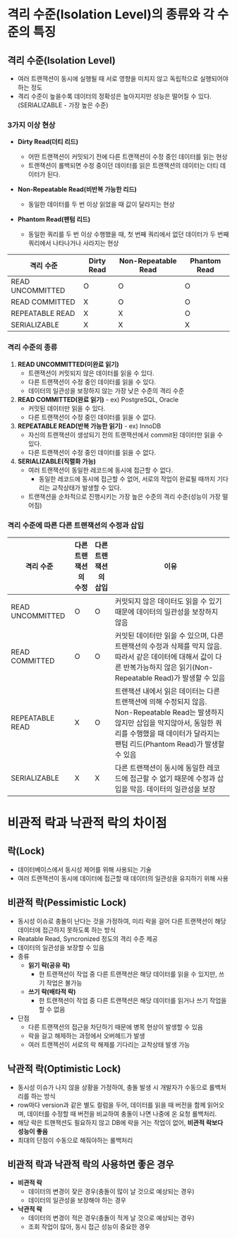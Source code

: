 # 격리 수준(Isolation Level)의 종류와 각 수준의 특징

## 격리 수준(Isolation Level)
- 여러 트랜잭션이 동시에 실행될 때 서로 영향을 미치지 않고 독립적으로 실행되어야하는 정도
- 격리 수준이 높을수록 데이터의 정확성은 높아지지만 성능은 떨어질 수 있다. (SERIALIZABLE - 가장 높은 수준)

### 3가지 이상 현상
- **Dirty Read(더티 리드)**
  - 어떤 트랜잭션이 커밋되기 전에 다른 트랜잭션이 수정 중인 데이터를 읽는 현상
  - 트랜잭션이 롤백되면 수정 중이던 데이터를 읽은 트랜잭션의 데이터는 더티 데이터가 된다.

- **Non-Repeatable Read(비반복 가능한 리드)**
    - 동일한 데이터를 두 번 이상 읽었을 때 값이 달라지는 현상

- **Phantom Read(팬텀 리드)**
  - 동일한 쿼리를 두 번 이상 수행했을 때, 첫 번째 쿼리에서 없던 데이터가 두 번째 쿼리에서 나타나거나 사라지는 현상

|격리 수준|Dirty Read|Non-Repeatable Read|Phantom Read|
|---|---|---|---|
|READ UNCOMMITTED|O|O|O|
|READ COMMITTED|X|O|O|
|REPEATABLE READ|X|X|O|
|SERIALIZABLE|X|X|X|

### 격리 수준의 종류
1. **READ UNCOMMITTED(미완료 읽기)**
    - 트랜잭션이 커밋되지 않은 데이터를 읽을 수 있다.
    - 다른 트랜잭션이 수정 중인 데이터를 읽을 수 있다.
    - 데이터의 일관성을 보장하지 않는 가장 낮은 수준의 격리 수준
2. **READ COMMITTED(완료 읽기)** - ex) PostgreSQL, Oracle
    - 커밋된 데이터만 읽을 수 있다.
    - 다른 트랜잭션이 수정 중인 데이터를 읽을 수 없다.
3. **REPEATABLE READ(반복 가능한 읽기)** - ex) InnoDB
    - 자신의 트랜잭션이 생성되기 전의 트랜잭션에서 commit된 데이터만 읽을 수 있다.
    - 다른 트랜잭션이 수정 중인 데이터를 읽을 수 없다.
4. **SERIALIZABLE(직렬화 가능)**
    - 여러 트랜잭션이 동일한 레코드에 동시에 접근할 수 없다.
      - 동일한 레코드에 동시에 접근할 수 없어, 서로의 작업이 완료될 때까지 기다리는 교착상태가 발생할 수 있다.
    - 트랜잭션을 순차적으로 진행시키는 가장 높은 수준의 격리 수준(성능이 가장 떨어짐)

### 격리 수준에 따른 다른 트랜잭션의 수정과 삽입
|격리 수준| 다른 트랜잭션의 수정 | 다른 트랜잭션의 삽입 | 이유                                                                                                           |
|---|-------------|-------------|--------------------------------------------------------------------------------------------------------------|
|READ UNCOMMITTED| O           | O           | 커밋되지 않은 데이터도 읽을 수 있기 때문에 데이터의 일관성을 보장하지 않음                                                                   |
|READ COMMITTED| O           | O           | 커밋된 데이터만 읽을 수 있으며, 다른 트랜잭션의 수정과 삭제를 막지 않음. 따라서 같은 데이터에 대해서 값이 다른 반복가능하지 않은 읽기(Non-Repeatable Read)가 발생할 수 있음 |
|REPEATABLE READ| X           | O           | 트랜잭션 내에서 읽은 데이터는 다른 트랜잭션에 의해 수정되지 않음. Non-Repeatable Read는 발생하지 않지만 삽입을 막지않아서, 동일한 쿼리를 수행했을 때 데이터가 달라지는 팬텀 리드(Phantom Read)가 발생할 수 있음 |
|SERIALIZABLE| X           | X           | 다른 트랜잭션이 동시에 동일한 레코드에 접근할 수 없기 때문에 수정과 삽입을 막음. 데이터의 일관성을 보장|

# 비관적 락과 낙관적 락의 차이점
## 락(Lock)
  - 데이터베이스에서 동시성 제어를 위해 사용되는 기술
  - 여러 트랜잭션이 동시에 데이터에 접근할 때 데이터의 일관성을 유지하기 위해 사용

## 비관적 락(Pessimistic Lock)
- 동시성 이슈로 충돌이 난다는 것을 가정하여, 미리 락을 걸어 다른 트랜잭션이 해당 데이터에 접근하지 못하도록 하는 방식
- Reatable Read, Syncronized 정도의 격리 수준 제공
- 데이터의 일관성을 보장할 수 있음
- 종류
  - **읽기 락(공유 락)**
    - 한 트랜잭션이 작업 중 다른 트랜잭션은 해당 데이터를 읽을 수 있지만, 쓰기 작업은 불가능
  - **쓰기 락(배타적 락)**
    - 한 트랜잭션이 작업 중 다른 트랜잭션은 해당 데이터를 읽거나 쓰기 작업을 할 수 없음
- 단점
  - 다른 트랜잭션의 접근을 차단하기 때문에 병목 현상이 발생할 수 있음
  - 락을 걸고 해제하는 과정에서 오버헤드가 발생
  - 여러 트랜젝션이 서로의 락 해제를 기다리는 교착상태 발생 가능

## 낙관적 락(Optimistic Lock)
- 동시성 이슈가 나지 않을 상황을 가정하여, 충돌 발생 시 개발자가 수동으로 롤백처리를 하는 방식
- row마다 version과 같은 별도 컬럼을 두어, 데이터를 읽을 때 버전을 함께 읽어오며, 데이터를 수정할 때 버전을 비교하여 충돌이 나면 나중에 온 요청 롤백처리.
- 해당 락은 트핸잭션도 필요하지 않고 DB에 락을 거는 작업이 없어, **비관적 락보다 성능이 좋음**
- 최대의 단점이 수동으로 해줘야하는 롤백처리

## 비관적 락과 낙관적 락의 사용하면 좋은 경우
- **비관적 락**
  - 데이터의 변경이 잦은 경우(충돌이 많이 날 것으로 예상되는 경우)
  - 데이터의 일관성을 보장해야 하는 경우
- **낙관적 락**
  - 데이터의 변경이 적은 경우(충돌이 적게 날 것으로 예상되는 경우)
  - 조회 작업이 많아, 동시 접근 성능이 중요한 경우
